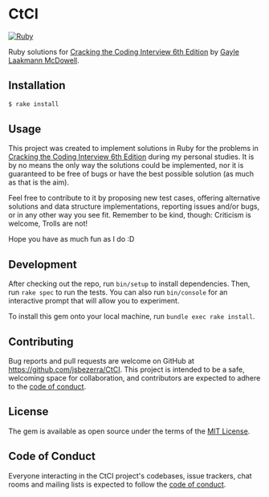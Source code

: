 # CtCI

[![Ruby](https://github.com/jsbezerra/CtCi/actions/workflows/ruby.yml/badge.svg)](https://github.com/jsbezerra/CtCi/actions/workflows/ruby.yml)

Ruby solutions for [Cracking the Coding Interview 6th Edition](http://www.amazon.com/Cracking-Coding-Interview-6th-Edition/dp/0984782850) by [Gayle Laakmann McDowell](http://www.gayle.com/).

## Installation

```bash
$ rake install
```

## Usage

This project was created to implement solutions in Ruby for the problems in [Cracking the Coding Interview 6th Edition](http://www.amazon.com/Cracking-Coding-Interview-6th-Edition/dp/0984782850) during my personal studies.
It is by no means the only way the solutions could be implemented, nor it is guaranteed to be free of bugs or have the best possible solution (as much as that is the aim).

Feel free to contribute to it by proposing new test cases, offering alternative solutions and data structure implementations, reporting issues and/or bugs, or in any other way you see fit.
Remember to be kind, though: Criticism is welcome, Trolls are not!

Hope you have as much fun as I do :D

## Development

After checking out the repo, run `bin/setup` to install dependencies. Then, run `rake spec` to run the tests. You can also run `bin/console` for an interactive prompt that will allow you to experiment.

To install this gem onto your local machine, run `bundle exec rake install`.

## Contributing

Bug reports and pull requests are welcome on GitHub at https://github.com/jsbezerra/CtCI. This project is intended to be a safe, welcoming space for collaboration, and contributors are expected to adhere to the [code of conduct](https://github.com/jsbezerra/CtCI/blob/master/CODE_OF_CONDUCT.md).


## License

The gem is available as open source under the terms of the [MIT License](https://opensource.org/licenses/MIT).

## Code of Conduct

Everyone interacting in the CtCI project's codebases, issue trackers, chat rooms and mailing lists is expected to follow the [code of conduct](https://github.com/jsbezerra/CtCI/blob/master/CODE_OF_CONDUCT.md).
